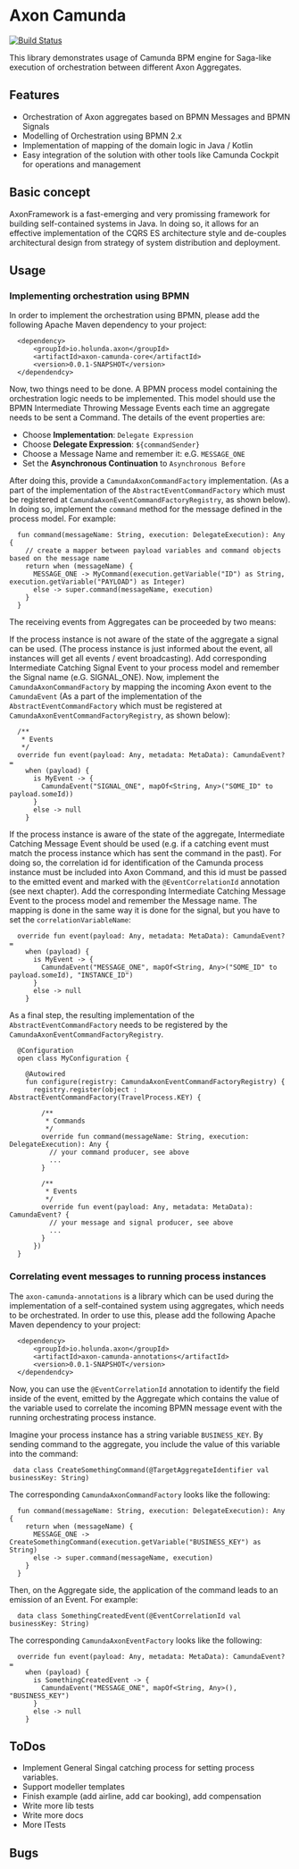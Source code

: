 # Axon Camunda

[![Build Status](https://travis-ci.org/holunda-io/axon-camunda.svg?branch=master)](https://travis-ci.org/holunda-io/axon-camunda)


This library demonstrates usage of Camunda BPM engine for Saga-like execution 
of orchestration between different Axon Aggregates.

## Features

- Orchestration of Axon aggregates based on BPMN Messages and BPMN Signals
- Modelling of Orchestration using BPMN 2.x
- Implementation of mapping of the domain logic in Java / Kotlin
- Easy integration of the solution with other tools like Camunda Cockpit for operations and management

## Basic concept

AxonFramework is a fast-emerging and very promissing framework for building self-contained systems in Java. In doing so, 
it allows for an effective implementation of the CQRS ES architecture style and de-couples architectural design from 
strategy of system distribution and deployment.  


## Usage

### Implementing orchestration using BPMN

In order to implement the orchestration using BPMN, please add the following Apache Maven dependency to your project:

      <dependency>
          <groupId>io.holunda.axon</groupId>
          <artifactId>axon-camunda-core</artifactId>
          <version>0.0.1-SNAPSHOT</version>
      </dependendcy>
      
Now, two things need to be done. A BPMN process model containing the orchestration logic needs to be implemented.
This model should use the BPMN Intermediate Throwing Message Events each time an aggregate needs to be sent a Command.
The details of the event properties are:

* Choose **Implementation**: `Delegate Expression`
* Choose **Delegate Expression**: `${commandSender}`
* Choose a Message Name and remember it: e.G. `MESSAGE_ONE`
* Set the **Asynchronous Continuation** to `Asynchronous Before`

After doing this, provide a `CamundaAxonCommandFactory` implementation.  (As a part of the implementation 
of the `AbstractEventCommandFactory` which must be registered at `CamundaAxonEventCommandFactoryRegistry`, as shown below).
In doing so, implement the `command` method for the message defined in the process model. For example: 

      fun command(messageName: String, execution: DelegateExecution): Any {
        // create a mapper between payload variables and command objects based on the message name
        return when (messageName) {
          MESSAGE_ONE -> MyCommand(execution.getVariable("ID") as String, execution.getVariable("PAYLOAD") as Integer)
          else -> super.command(messageName, execution)
        }
      }

The receiving events from Aggregates can be proceeded by two means:
 
If the process instance is not aware of the state of the aggregate a signal can be used. (The process instance is 
just informed about the event, all instances will get all events / event broadcasting). Add corresponding 
Intermediate Catching Signal Event to your process model and remember the Signal name (e.G. SIGNAL_ONE). Now,
implement the `CamundaAxonCommandFactory` by mapping the incoming Axon event to the `CamundaEvent` (As a part 
of the implementation of the `AbstractEventCommandFactory` which must be registered 
at `CamundaAxonEventCommandFactoryRegistry`, as shown below):

      /**
       * Events
       */
      override fun event(payload: Any, metadata: MetaData): CamundaEvent? =
        when (payload) {
          is MyEvent -> {
            CamundaEvent("SIGNAL_ONE", mapOf<String, Any>("SOME_ID" to payload.someId))
          }
          else -> null
        }  

If the process instance is aware of the state of the aggregate, Intermediate Catching Message Event should be used 
(e.g. if a catching event must match the process instance which has sent the command in the past).
For doing so, the correlation id for identification of the Camunda process instance must be included into Axon Command, 
and this id must be passed to the emitted event and marked with the `@EventCorrelationId` annotation (see next chapter).
Add the corresponding Intermediate Catching Message Event to the process model and remember the Message name. 
The mapping is done in the same way it is done for the signal, but you have to set the `correlationVariableName`:

      override fun event(payload: Any, metadata: MetaData): CamundaEvent? =
        when (payload) {
          is MyEvent -> {
            CamundaEvent("MESSAGE_ONE", mapOf<String, Any>("SOME_ID" to payload.someId), "INSTANCE_ID")
          }
          else -> null
        }  



As a final step, the resulting implementation of the `AbstractEventCommandFactory` needs to be registered by 
the `CamundaAxonEventCommandFactoryRegistry`.    


      @Configuration
      open class MyConfiguration {
      
        @Autowired
        fun configure(registry: CamundaAxonEventCommandFactoryRegistry) {
          registry.register(object : AbstractEventCommandFactory(TravelProcess.KEY) {
                  
            /**
             * Commands
             */
            override fun command(messageName: String, execution: DelegateExecution): Any {
              // your command producer, see above
              ...
            }
                              
            /**
             * Events
             */
            override fun event(payload: Any, metadata: MetaData): CamundaEvent? {
              // your message and signal producer, see above
              ...
            }
          })
      }

### Correlating event messages to running process instances 

The `axon-camunda-annotations` is a library which can be used during the implementation of a 
self-contained system using aggregates, which needs to be orchestrated. In order to use this, 
please add the following Apache Maven dependency to your project:

      <dependency>
          <groupId>io.holunda.axon</groupId>
          <artifactId>axon-camunda-annotations</artifactId>
          <version>0.0.1-SNAPSHOT</version>
      </dependendcy>   

Now, you can use the `@EventCorrelationId` annotation to identify the field inside of the event, 
emitted by the Aggregate which contains the value of the variable used to correlate the incoming 
BPMN message event with the running orchestrating process instance.

Imagine your process instance has a string variable `BUSINESS_KEY`. By sending command to the aggregate, 
you include the value of this variable into the command:

     data class CreateSomethingCommand(@TargetAggregateIdentifier val businessKey: String)
     
The corresponding `CamundaAxonCommandFactory` looks like the following:

      fun command(messageName: String, execution: DelegateExecution): Any {
        return when (messageName) {
          MESSAGE_ONE -> CreateSomethingCommand(execution.getVariable("BUSINESS_KEY") as String)
          else -> super.command(messageName, execution)
        }
      }

Then, on the Aggregate side, the application of the command leads to an emission of an Event. For example:

      data class SomethingCreatedEvent(@EventCorrelationId val businessKey: String)
      
The corresponding `CamundaAxonEventFactory` looks like the following:


      override fun event(payload: Any, metadata: MetaData): CamundaEvent? =
        when (payload) {
          is SomethingCreatedEvent -> {
            CamundaEvent("MESSAGE_ONE", mapOf<String, Any>(), "BUSINESS_KEY")
          }
          else -> null
        }  
  
## ToDos 

- Implement General Singal catching process for setting process variables. 
- Support modeller templates
- Finish example (add airline, add car booking), add compensation
- Write more lib tests
- Write more docs
- More ITests 

## Bugs


